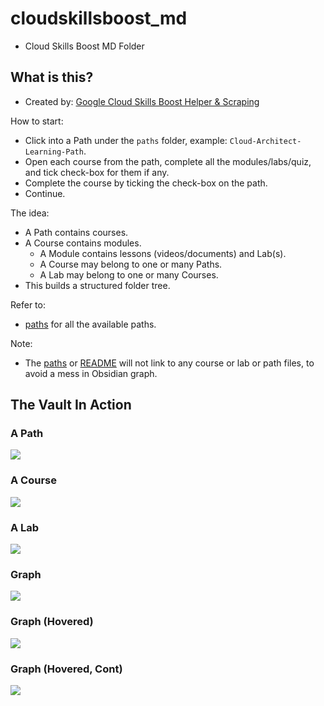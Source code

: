 # cloudskillsboost_md

- Cloud Skills Boost MD Folder

## What is this?

- Created by: [Google Cloud Skills Boost Helper & Scraping](https://github.com/samdx/cloudskillsboost-helper)

How to start:

- Click into a Path under the `paths` folder, example: `Cloud-Architect-Learning-Path`.
- Open each course from the path, complete all the modules/labs/quiz, and tick check-box for them if any.
- Complete the course by ticking the check-box on the path.
- Continue.

The idea:

- A Path contains courses.
- A Course contains modules.
    - A Module contains lessons (videos/documents) and Lab(s).
    - A Course may belong to one or many Paths.
    - A Lab may belong to one or many Courses.
- This builds a structured folder tree.

Refer to:

- [paths](paths.md) for all the available paths.

Note:

- The [paths](paths.md) or [README](README.md) will not link to any course or lab or path files, to avoid a mess in Obsidian graph.

## The Vault In Action

### A Path

![](assets/2025-04-03_09-46-08.png)

### A Course

![](assets/2025-04-03_09-46-29.png)

### A Lab

![](assets/2025-04-03_09-46-44.png)

### Graph

![](assets/2025-04-03_09-47-10.png)

### Graph (Hovered)

![](assets/2025-04-03_09-47-13.png)

### Graph (Hovered, Cont)

![](assets/2025-04-03_09-47-18.png)
